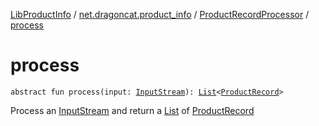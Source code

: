 [LibProductInfo](../../index.md) / [net.dragoncat.product_info](../index.md) / [ProductRecordProcessor](index.md) / [process](./process.md)

# process

`abstract fun process(input: `[`InputStream`](https://docs.oracle.com/javase/6/docs/api/java/io/InputStream.html)`): `[`List`](https://kotlinlang.org/api/latest/jvm/stdlib/kotlin.collections/-list/index.html)`<`[`ProductRecord`](../../net.dragoncat.product_info.datamodel/-product-record/index.md)`>`

Process an [InputStream](https://docs.oracle.com/javase/6/docs/api/java/io/InputStream.html) and return a [List](https://kotlinlang.org/api/latest/jvm/stdlib/kotlin.collections/-list/index.html) of [ProductRecord](../../net.dragoncat.product_info.datamodel/-product-record/index.md)

